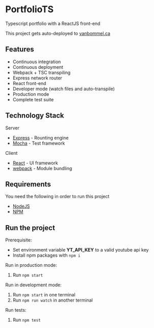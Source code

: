 # PortfolioTS
Typescript portfolio with a ReactJS front-end

This project gets auto-deployed to [vanbommel.ca](http://vanbommel.ca)

## Features
 - Continuous integration
 - Continuous deployment
 - Webpack + TSC transpiling
 - Express network router
 - React front-end
 - Developer mode (watch files and auto-transpile)
 - Production mode
 - Complete test suite

## Technology Stack
Server
 - [Express](https://www.npmjs.com/package/express) - Rounting engine
 - [Mocha](https://www.npmjs.com/package/mocha) - Test framework

Client
 - [React](https://reactjs.org/) - UI framework
 - [webpack](https://webpack.js.org/) - Module bundling

## Requirements
You need the following in order to run this project
 - [NodeJS](https://nodejs.org/en/)
 - [NPM](https://www.npmjs.com/)

## Run the project
Prerequisite:
 - Set environment variable **YT_API_KEY** to a valid youtube api key
 - Install npm packages with `npm i`

Run in production mode:
 1. Run `npm start`

Run in development mode:
 1. Run `npm start` in one terminal
 2. Run `npm run watch` in another terminal

Run tests:
 1. Run `npm test`
